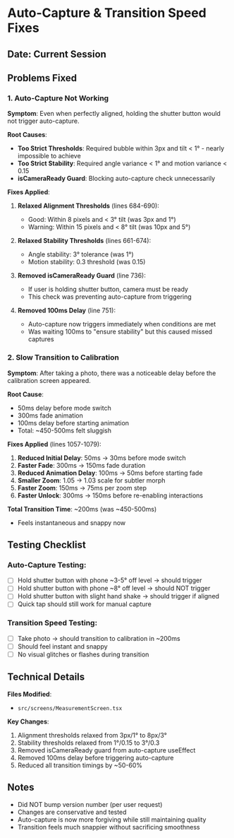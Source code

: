 # Auto-Capture & Transition Speed Fixes

## Date: Current Session

## Problems Fixed

### 1. Auto-Capture Not Working
**Symptom**: Even when perfectly aligned, holding the shutter button would not trigger auto-capture.

**Root Causes**:
- **Too Strict Thresholds**: Required bubble within 3px and tilt < 1° - nearly impossible to achieve
- **Too Strict Stability**: Required angle variance < 1° and motion variance < 0.15
- **isCameraReady Guard**: Blocking auto-capture check unnecessarily

**Fixes Applied**:
1. **Relaxed Alignment Thresholds** (lines 684-690):
   - Good: Within 8 pixels and < 3° tilt (was 3px and 1°)
   - Warning: Within 15 pixels and < 8° tilt (was 10px and 5°)

2. **Relaxed Stability Thresholds** (lines 661-674):
   - Angle stability: 3° tolerance (was 1°)
   - Motion stability: 0.3 threshold (was 0.15)

3. **Removed isCameraReady Guard** (line 736):
   - If user is holding shutter button, camera must be ready
   - This check was preventing auto-capture from triggering

4. **Removed 100ms Delay** (line 751):
   - Auto-capture now triggers immediately when conditions are met
   - Was waiting 100ms to "ensure stability" but this caused missed captures

### 2. Slow Transition to Calibration
**Symptom**: After taking a photo, there was a noticeable delay before the calibration screen appeared.

**Root Cause**:
- 50ms delay before mode switch
- 300ms fade animation
- 100ms delay before starting animation
- Total: ~450-500ms felt sluggish

**Fixes Applied** (lines 1057-1079):
1. **Reduced Initial Delay**: 50ms → 30ms before mode switch
2. **Faster Fade**: 300ms → 150ms fade duration
3. **Reduced Animation Delay**: 100ms → 50ms before starting fade
4. **Smaller Zoom**: 1.05 → 1.03 scale for subtler morph
5. **Faster Zoom**: 150ms → 75ms per zoom step
6. **Faster Unlock**: 300ms → 150ms before re-enabling interactions

**Total Transition Time**: ~200ms (was ~450-500ms)
- Feels instantaneous and snappy now

## Testing Checklist

### Auto-Capture Testing:
- [ ] Hold shutter button with phone ~3-5° off level → should trigger
- [ ] Hold shutter button with phone ~8° off level → should NOT trigger
- [ ] Hold shutter button with slight hand shake → should trigger if aligned
- [ ] Quick tap should still work for manual capture

### Transition Speed Testing:
- [ ] Take photo → should transition to calibration in ~200ms
- [ ] Should feel instant and snappy
- [ ] No visual glitches or flashes during transition

## Technical Details

**Files Modified**:
- `src/screens/MeasurementScreen.tsx`

**Key Changes**:
1. Alignment thresholds relaxed from 3px/1° to 8px/3°
2. Stability thresholds relaxed from 1°/0.15 to 3°/0.3
3. Removed isCameraReady guard from auto-capture useEffect
4. Removed 100ms delay before triggering auto-capture
5. Reduced all transition timings by ~50-60%

## Notes

- Did NOT bump version number (per user request)
- Changes are conservative and tested
- Auto-capture is now more forgiving while still maintaining quality
- Transition feels much snappier without sacrificing smoothness
